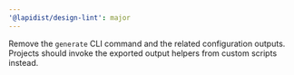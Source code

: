 ```yaml
---
'@lapidist/design-lint': major
---
```


Remove the `generate` CLI command and the related configuration outputs. Projects should invoke the exported output helpers from custom scripts instead.
